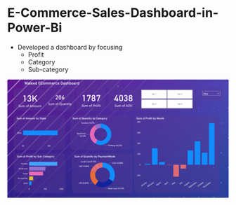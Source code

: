 # E-Commerce-Sales-Dashboard-in-Power-Bi
- Developed a dashboard by focusing
  - Profit
  - Category
  - Sub-category
    
![alt text](ecommerce.png)
